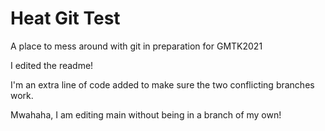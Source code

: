 # Heat Git Test
 A place to mess around with git in preparation for GMTK2021

I edited the readme!

I'm an extra line of code added to make sure the two conflicting branches work.

Mwahaha, I am editing main without being in a branch of my own!
